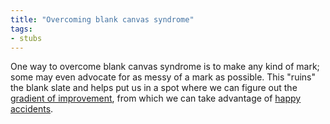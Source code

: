 ```yaml
---
title: "Overcoming blank canvas syndrome"
tags:
- stubs
---
```


One way to overcome blank canvas syndrome is to make any kind of mark; some may even advocate for as messy of a mark as possible. This "ruins" the blank slate and helps put us in a spot where we can figure out the [gradient of improvement](notes/gradient-of-improvement), from which we can take advantage of [happy accidents](notes/happy-accidents). 